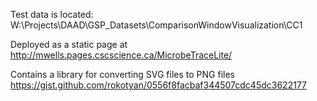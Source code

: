 Test data is located: W:\Projects\DAAD\GSP_Datasets\ComparisonWindowVisualization\CC1

Deployed as a static page at http://mwells.pages.cscscience.ca/MicrobeTraceLite/

Contains a library for converting SVG files to PNG files
https://gist.github.com/rokotyan/0556f8facbaf344507cdc45dc3622177
